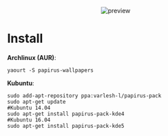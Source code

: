 <p align="center">
  <img src="https://raw.githubusercontent.com/PapirusDevelopmentTeam/papirus-wallpapers/master/preview.png" alt="preview"/>
</p>

# Install
**Archlinux (AUR)**:
```
yaourt -S papirus-wallpapers
```
**Kubuntu**:
```
sudo add-apt-repository ppa:varlesh-l/papirus-pack
sudo apt-get update
#Kubuntu 14.04
sudo apt-get install papirus-pack-kde4
#Kubuntu 16.04
sudo apt-get install papirus-pack-kde5
```

